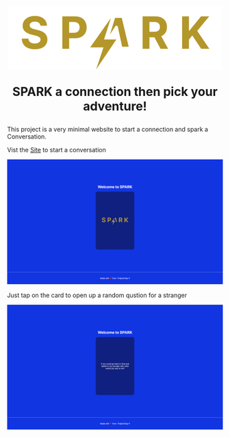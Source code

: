 <h1 align="center"> 

![](public/cardSpark.svg) 

SPARK a connection then pick your adventure!

</h1>


This project is a very minimal website to start a connection and spark a Conversation.

Vist the [Site](https://randomspark.netlify.app/) to start a conversation 

![spark_page](public/spark_page.png)

Just tap on the card to open up a random qustion for a stranger

![](public/spark_qust.png)
